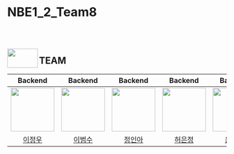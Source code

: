# NBE1_2_Team8

<br></br>
<p align="left">  
  <img src="https://github.com/user-attachments/assets/9d9bf638-7c59-421a-aaed-c3f1b7bc625c" align="left" width="70" height="44">  
  <h2>TEAM</h2>
</p>

|Backend|Backend|Backend|Backend|Backend|
|:---:|:---:|:---:|:---:|:---:|
| <img src="https://github.com/user-attachments/assets/52716ea1-8b2c-4376-b76d-8c1c3ad88891" width=100 height=100></a> | <a href="https://github.com/j-ra1n"> <img src = "-----" width=100 height=100></a> | <a href="https://github.com/rndudals"> <img src="---" width=100 height=100></a> | <a href="https://github.com/j-ra1n"> <img src="--" width=100 height=100></a> | <a href="https://github.com/jusung-c"> <img src="---" width="100" height="100"></a> |<a href="https://github.com/ghdcksgml1"> <img src="-----" width=100 height=100></a> |
|[이정우](https://github.com/j-ra1n)|[이범수](https://github.com/leebs0521)|[정인아](https://github.com/InaJeong73)|[허은정](https://github.com/eundeang)|[윤이건](https://github.com/Iecorn)|


